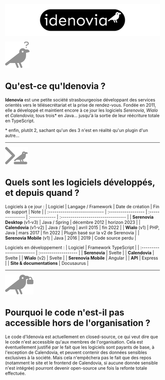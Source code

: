 <!-- trunk-ignore(markdownlint/MD041) -->
[![idenovia](https://github.com/Idenovia/.github/blob/main/assets/logo_header.png?raw=true)](https://www.idenovia.com)

![Qui sommes-nous?](https://github.com/Idenovia/.github/blob/main/assets/question.png?raw=true)

# Qu'est-ce qu'Idenovia ?

**Idenovia** est une petite société strasbourgeoise développant des services orientés vers le télésecrétariat et la prise de rendez-vous. Fondée en 2011, elle a développé et maintient encore à ce jour les logiciels _Serenovia_, _Wialo_ et _Calendovia_, tous trois* en Java... jusqu'à la sortie de leur réécriture totale en TypeScript.

\* enfin, plutôt 2, sachant qu'un des 3 n'est en réalité qu'un plugin d'un autre...

---

![Quels logiciels?](https://github.com/Idenovia/.github/blob/main/assets/code.png?raw=true)

# Quels sont les logiciels développés, et depuis quand ?

Logiciels à ce jour :
| Logiciel                      | Langage / Framework | Date de création | Fin de support | Note                               |
| :---------------------------- | :------------------ | :--------------- | :------------- | :--------------------------------- |
| **Serenovia Desktop** (v1-v3) | Java / Spring       | décembre 2012    | horizon 2023   |
| **Calendovia** (v1-v2)        | Java / Spring       | avril 2015       | fin 2022       |
| **Wialo** (v1)                | PHP, Java           | mars 2017        | fin 2022       | Plugin basé sur la v2 de Serenovia |
| **Serenovia Mobile** (v1)     | Java                | 2016             | 2019           | Code source perdu                  |

Logiciels en développement :
| Logiciel                  | Framework TypeScript |
| :------------------------ | :------------------- |
| **Serenovia**             | Svelte               |
| **Calendovia**            | Svelte               |
| **Wialo** (v2)            | Svelte               |
| **Serenovia Mobile**      | Angular              |
| **API**                   | Express              |
| **Site & documentations** | Docusaurus           |

---

![Pourquoi en closed source?](https://github.com/Idenovia/.github/blob/main/assets/lock.png?raw=true)

# Pourquoi le code n'est-il pas accessible hors de l'organisation ?

Le code d'Idenovia est actuellement en closed-source, ce qui veut dire que le code n'est accessible qu'aux membres de l'organisation. Cela est éventuellement justifié par le fait que les logiciels sont payants de base, à l'exception de Calendovia, et peuvent contenir des données sensibles exclusives à la société. Mais cela n'empêchera pas le fait que des repos (notamment le site et le frontend de Calendovia, si aucune donnée sensible n'est intégrée) pourront devenir open-source une fois la refonte totale effectuée.
